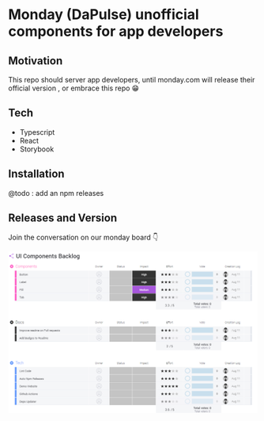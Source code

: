 # Monday (DaPulse) unofficial components for app developers

## Motivation 
This repo should server app developers, until monday.com will release 
their official version , or embrace this repo 😁

## Tech 

- Typescript
- React
- Storybook 

## Installation

@todo : add an npm releases 

## Releases and Version

Join the conversation on our monday board 👇

<a target="_blank" href="https://view.monday.com/embed/687526517-0c6eea10ecefe83ec5b35d392486231a">   
    <img src="assets/monday-board.png" alt="monday image"/>
</a>



